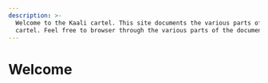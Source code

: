 ```yaml
---
description: >-
  Welcome to the Kaali cartel. This site documents the various parts of the
  cartel. Feel free to browser through the various parts of the documentation.
---
```


# Welcome


